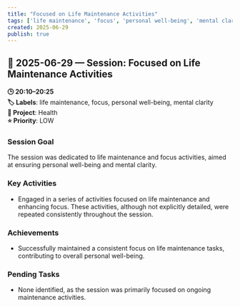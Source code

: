 ```yaml
---
title: "Focused on Life Maintenance Activities"
tags: ['life maintenance', 'focus', 'personal well-being', 'mental clarity']
created: 2025-06-29
publish: true
---
```


## 📅 2025-06-29 — Session: Focused on Life Maintenance Activities

**🕒 20:10–20:25**  
**🏷️ Labels**: life maintenance, focus, personal well-being, mental clarity  
**📂 Project**: Health  
**⭐ Priority**: LOW  


### Session Goal
The session was dedicated to life maintenance and focus activities, aimed at ensuring personal well-being and mental clarity.

### Key Activities
- Engaged in a series of activities focused on life maintenance and enhancing focus. These activities, although not explicitly detailed, were repeated consistently throughout the session.

### Achievements
- Successfully maintained a consistent focus on life maintenance tasks, contributing to overall personal well-being.

### Pending Tasks
- None identified, as the session was primarily focused on ongoing maintenance activities.
